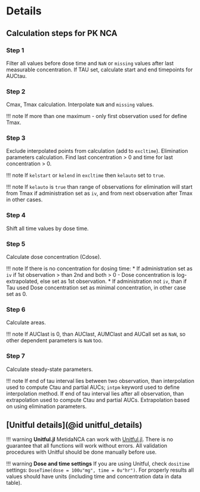 # Details

## Calculation steps for PK NCA

### Step 1

Filter all values before dose time and `NaN` or `missing` values after last measurable concentration.
If TAU set, calculate start and end timepoints for AUCtau.

### Step 2

Cmax, Tmax calculation. Interpolate `NaN` and `missing` values.

!!! note
    If more than one maximum - only first observation used for define Tmax.

### Step 3

Exclude interpolated points from calculation (add to `excltime`). Elimination parameters calculation. Find last concentration > 0 and time for last concentration > 0.

!!! note
    If `kelstart` or `kelend` in `excltime` then `kelauto` set to `true`.


!!! note
    If `kelauto` is `true` than range of observations for elimination will start from Tmax if administration set as `iv`, and from next observation after Tmax in other cases.

### Step 4

Shift all time values by dose time.

### Step 5

Calculate dose concentration (Cdose).

!!! note
    If there is no concentration for dosing time:
    * If administration set as `iv` if 1st observation > than 2nd and both > 0 - Dose concentration is log-extrapolated, else set as 1st observation.
    * If administration not `iv`, than if Tau used  Dose concentration set as minimal concentration, in other case set as 0.  

### Step 6

Calculate areas.

!!! note
    If AUClast is 0, than AUClast, AUMClast and AUCall set as `NaN`, so other dependent parameters is `NaN` too.   

### Step 7

Calculate steady-state parameters.

!!! note
    If end of tau interval lies between two observation, than interpolation used to compute Ctau and partial AUCs; `intpm` keyword used to define interpolation method.
    If end of tau interval lies after all observation, than extrapolation used to compute Ctau and partial AUCs. Extrapolation based on using elimination parameters.


## [Unitful details](@id unitful_details)

!!! warning
  **Unitful.jl**
  MetidaNCA can work with [Unitful.jl](https://painterqubits.github.io/Unitful.jl/stable/).
  There is no guarantee that all functions will work without errors.
  All validation procedures with Unitful should be done manually before use.


!!! warning
  **Dose and time settings**
  If you are using Unitful, check `dositime` settings: `DoseTime(dose = 100u"mg", time = 0u"hr")`.
  For properly results all values should have units (including time and concentration data in data table).

